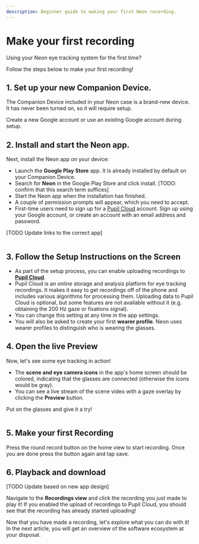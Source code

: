 ```yaml
---
description: Beginner guide to making your first Neon recording.
---
```


# Make your first recording

Using your Neon eye tracking system for the first time? 

Follow the steps below to make your first recording!

<v-divider></v-divider>

## 1. Set up your new Companion Device.

The Companion Device included in your Neon case is a brand-new device. It has never been turned on, so it will require setup.

Create a new Google account or use an existing Google account during setup.

## 2. Install and start the Neon app.

Next, install the Neon app on your device:

- Launch the **Google Play Store** app. It is already installed by default on your Companion Device.
- Search for **Neon** in the Google Play Store and click install. [TODO: confirm that this search term suffices]
- Start the Neon app when the installation has finished.
- A couple of permission prompts will appear, which you need to accept.
- First-time users need to sign up for a [Pupil Cloud](https://cloud.pupil-labs.com/) account. Sign up using your Google account, or create an account with an email address and password.

[TODO Update links to the correct app]

<div class="pb-4" style="display:grid;grid-template-columns:1fr 1fr;gap:40px;">
  <a href="https://play.google.com/store/apps/details?id=com.pupillabs.invisiblecomp" target="_blank">
  <v-img
    :src="require('../../media/invisible/getting-started/google-play-badge.png')"
    style="width:80%;"
    contain
  >
  </v-img>
  </a>
  <v-img
    :src="require('../../media/neon/neon_companion.jpg')"
    style="width:80%;"
    contain
  >
  </v-img>
</div>

## 3. Follow the Setup Instructions on the Screen

- As part of the setup process, you can enable uploading recordings to [**Pupil Cloud**](https://cloud.pupil-labs.com/).
- Pupil Cloud is an online storage and analysis platform for eye tracking recordings. It makes it easy to get recordings off of the phone and includes various algorithms for processing them. Uploading data to Pupil Cloud is optional, but some features are not available without it (e.g. obtaining the 200 Hz gaze or fixations signal).
- You can change this setting at any time in the app settings.
- You will also be asked to create your first **wearer profile**. Neon uses wearer profiles to distinguish who is wearing the glasses.

## 4. Open the live Preview

Now, let's see some eye tracking in action!

- The **scene and eye camera icons** in the app's home screen should be colored, indicating that the glasses are connected (otherwise the icons would be gray).
- You can see a live stream of the scene video with a gaze overlay by clicking the **Preview** button.

Put on the glasses and give it a try!


<div class="pb-4" style="display:flex;justify-content:center;">
  <v-img
    :src="require('../../media/neon/open_the_live_preview.jpg')"
    max-width=100%
  >
  </v-img>
</div>

## 5. Make your first Recording

Press the round record button on the home view to start recording. Once you are done press the button again and tap save.

## 6. Playback and download

[TODO Update based on new app design]

Navigate to the **Recordings view** and click the recording you just made to play it! If you enabled the upload of recordings to Pupil Cloud, you should see that the recording has already started uploading!

<v-divider></v-divider>

Now that you have made a recording, let's explore what you can do with it! In the next article, you will get an overview of the software ecosystem at your disposal.
